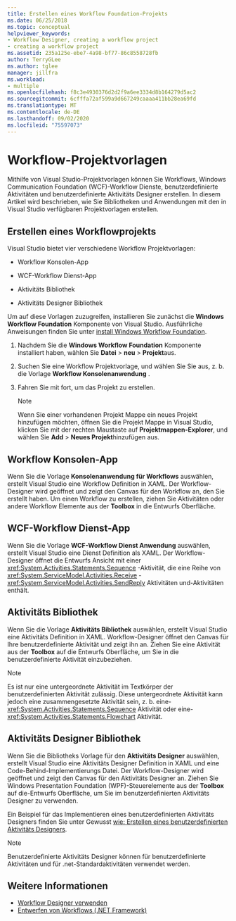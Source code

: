 ```yaml
---
title: Erstellen eines Workflow Foundation-Projekts
ms.date: 06/25/2018
ms.topic: conceptual
helpviewer_keywords:
- Workflow Designer, creating a workflow project
- creating a workflow project
ms.assetid: 235a125e-ebe7-4a98-bf77-86c8558728fb
author: TerryGLee
ms.author: tglee
manager: jillfra
ms.workload:
- multiple
ms.openlocfilehash: f8c3e4930376d2d2f9a6ee3334d8b164279d5ac2
ms.sourcegitcommit: 6cfffa72af599a9d667249caaaa411bb28ea69fd
ms.translationtype: MT
ms.contentlocale: de-DE
ms.lasthandoff: 09/02/2020
ms.locfileid: "75597073"
---
```

# <a name="workflow-project-templates"></a>Workflow-Projektvorlagen

Mithilfe von Visual Studio-Projektvorlagen können Sie Workflows, Windows Communication Foundation (WCF)-Workflow Dienste, benutzerdefinierte Aktivitäten und benutzerdefinierte Aktivitäts Designer erstellen. In diesem Artikel wird beschrieben, wie Sie Bibliotheken und Anwendungen mit den in Visual Studio verfügbaren Projektvorlagen erstellen.

## <a name="create-a-workflow-project"></a>Erstellen eines Workflowprojekts

Visual Studio bietet vier verschiedene Workflow Projektvorlagen:

- Workflow Konsolen-App

- WCF-Workflow Dienst-App

- Aktivitäts Bibliothek

- Aktivitäts Designer Bibliothek

Um auf diese Vorlagen zuzugreifen, installieren Sie zunächst die **Windows Workflow Foundation** Komponente von Visual Studio. Ausführliche Anweisungen finden Sie unter [install Windows Workflow Foundation](developing-applications-with-the-workflow-designer.md#install-windows-workflow-foundation).

1. Nachdem Sie die **Windows Workflow Foundation** Komponente installiert haben, wählen Sie **Datei**  >  **neu**  >  **Projekt**aus.

1. Suchen Sie eine Workflow Projektvorlage, und wählen Sie Sie aus, z. b. die Vorlage **Workflow Konsolenanwendung** .

1. Fahren Sie mit fort, um das Projekt zu erstellen.

   > [!NOTE]
   > Wenn Sie einer vorhandenen Projekt Mappe ein neues Projekt hinzufügen möchten, öffnen Sie die Projekt Mappe in Visual Studio, klicken Sie mit der rechten Maustaste auf **Projektmappen-Explorer**, und wählen Sie **Add**  >  **Neues Projekt**hinzufügen aus.

## <a name="workflow-console-app"></a>Workflow Konsolen-App

Wenn Sie die Vorlage **Konsolenanwendung für Workflows** auswählen, erstellt Visual Studio eine Workflow Definition in XAML. Der Workflow-Designer wird geöffnet und zeigt den Canvas für den Workflow an, den Sie erstellt haben. Um einen Workflow zu erstellen, ziehen Sie Aktivitäten oder andere Workflow Elemente aus der **Toolbox** in die Entwurfs Oberfläche.

## <a name="wcf-workflow-service-app"></a>WCF-Workflow Dienst-App

Wenn Sie die Vorlage **WCF-Workflow Dienst Anwendung** auswählen, erstellt Visual Studio eine Dienst Definition als XAML. Der Workflow-Designer öffnet die Entwurfs Ansicht mit einer <xref:System.Activities.Statements.Sequence> -Aktivität, die eine Reihe von <xref:System.ServiceModel.Activities.Receive> - <xref:System.ServiceModel.Activities.SendReply> Aktivitäten und-Aktivitäten enthält.

## <a name="activity-library"></a>Aktivitäts Bibliothek

Wenn Sie die Vorlage **Aktivitäts Bibliothek** auswählen, erstellt Visual Studio eine Aktivitäts Definition in XAML. Workflow-Designer öffnet den Canvas für Ihre benutzerdefinierte Aktivität und zeigt ihn an. Ziehen Sie eine Aktivität aus der **Toolbox** auf die Entwurfs Oberfläche, um Sie in die benutzerdefinierte Aktivität einzubeziehen.

> [!NOTE]
> Es ist nur eine untergeordnete Aktivität im Textkörper der benutzerdefinierten Aktivität zulässig. Diese untergeordnete Aktivität kann jedoch eine zusammengesetzte Aktivität sein, z. b. eine- <xref:System.Activities.Statements.Sequence> Aktivität oder eine- <xref:System.Activities.Statements.Flowchart> Aktivität.

## <a name="activity-designer-library"></a>Aktivitäts Designer Bibliothek

Wenn Sie die Bibliotheks Vorlage für den **Aktivitäts Designer** auswählen, erstellt Visual Studio eine Aktivitäts Designer Definition in XAML und eine Code-Behind-Implementierungs Datei. Der Workflow-Designer wird geöffnet und zeigt den Canvas für den Aktivitäts Designer an. Ziehen Sie Windows Presentation Foundation (WPF)-Steuerelemente aus der **Toolbox** auf die-Entwurfs Oberfläche, um Sie im benutzerdefinierten Aktivitäts Designer zu verwenden.

Ein Beispiel für das Implementieren eines benutzerdefinierten Aktivitäts Designers finden Sie unter Gewusst [wie: Erstellen eines benutzerdefinierten Aktivitäts Designers](/dotnet/framework/windows-workflow-foundation/how-to-create-a-custom-activity-designer).

> [!NOTE]
> Benutzerdefinierte Aktivitäts Designer können für benutzerdefinierte Aktivitäten und für .net-Standardaktivitäten verwendet werden.

## <a name="see-also"></a>Weitere Informationen

- [Workflow Designer verwenden](developing-applications-with-the-workflow-designer.md)
- [Entwerfen von Workflows (.NET Framework)](/dotnet/framework/windows-workflow-foundation/designing-workflows)
